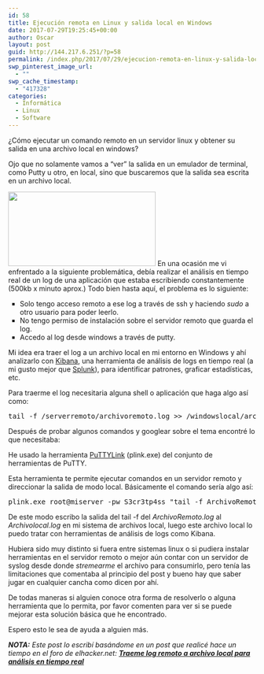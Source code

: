 ```yaml
---
id: 58
title: Ejecución remota en Linux y salida local en Windows
date: 2017-07-29T19:25:45+00:00
author: Oscar
layout: post
guid: http://144.217.6.251/?p=58
permalink: /index.php/2017/07/29/ejecucion-remota-en-linux-y-salida-local-en-windows/
swp_pinterest_image_url:
  - ""
swp_cache_timestamp:
  - "417328"
categories:
  - Informática
  - Linux
  - Software
---
```

¿Cómo ejecutar un comando remoto en un servidor linux y obtener su salida en una archivo local en windows?

Ojo que no solamente vamos a &#8220;ver&#8221; la salida en un emulador de terminal, como Putty u otro, en local, sino que buscaremos que la salida sea escrita en un archivo local.

<img class="size-medium wp-image-211 aligncenter" src="https://www.oscarhenriquezg.net/images/2017/07/lin-to-win-commands-300x151.png" alt="" width="300" height="151" srcset="https://www.oscarhenriquezg.net/images/2017/07/lin-to-win-commands-300x151.png 300w, https://www.oscarhenriquezg.net/images/2017/07/lin-to-win-commands.png 592w" sizes="(max-width: 300px) 100vw, 300px" /> En una ocasión me vi enfrentado a la siguiente problemática, debía realizar el análisis en tiempo real de un log de una aplicación que estaba escribiendo constantemente (500kb x minuto aprox.) Todo bien hasta aquí, el problema es lo siguiente:

<ul style="list-style-type: square;">
  <li>
    Solo tengo acceso remoto a ese log a través de ssh y haciendo <i>sudo</i> a otro usuario para poder leerlo.
  </li>
  <li>
    No tengo permiso de instalación sobre el servidor remoto que guarda el log.
  </li>
  <li>
    Accedo al log desde windows a través de putty.
  </li>
</ul>

<!--more-->

Mi idea era traer el log a un archivo local en mi entorno en Windows y ahí analizarlo con [Kibana](https://unpocodejava.wordpress.com/2013/07/30/que-es-kibana/), una herramienta de análisis de logs en tiempo real (a mi gusto mejor que [Splunk](https://www.splunk.com/es_es)), para identificar patrones, graficar estadísticas, etc.

Para traerme el log necesitaria alguna shell o aplicación que haga algo así como:

<div class="code">
  <pre class="lang:default decode:true">tail -f /serverremoto/archivoremoto.log &gt;&gt; /windowslocal/archivolocal.log</pre>
</div>

<p class="p1">
  <b></b><span class="s1">Después de probar algunos comandos y googlear sobre el tema encontré lo que necesitaba:</span>
</p>

<p class="p2">
  He usado la herramienta <a href="https://www.chiark.greenend.org.uk/~sgtatham/putty/latest.html">PuTTYLink</a> (plink.exe) del conjunto de herramientas de PuTTY.
</p>

<p class="p2">
  Esta herramienta te permite ejecutar comandos en un servidor remoto y direccionar la salida de modo local. Básicamente el comando sería algo así:
</p>

<pre class="lang:default decode:true">plink.exe root@miserver -pw S3cr3tp4ss "tail -f ArchivoRemoto.log" &gt;&gt; Archivolocal.log</pre>

<p class="p2">
  De este modo escribo la salida del tail -f del <i>ArchivoRemoto.log </i>al <i>Archivolocal.log</i> en mi sistema de archivos local, luego este archivo local lo puedo tratar con herramientas de análisis de logs como Kibana.
</p>

<p class="p2">
  Hubiera sido muy distinto si fuera entre sistemas linux o si pudiera instalar herramientas en el servidor remoto o mejor aún contar con un servidor de syslog desde donde <em>stremearme</em> el archivo para consumirlo, pero tenía las limitaciones que comentaba al principio del post y bueno hay que saber jugar en cualquier cancha como dicen por ahí.
</p>

<p class="p2">
  De todas maneras si alguien conoce otra forma de resolverlo o alguna herramienta que lo permita, por favor comenten para ver si se puede mejorar esta solución básica que he encontrado.
</p>

<p class="p2">
  Espero esto le sea de ayuda a alguien más.
</p>

<p class="p1">
  <em><strong>NOTA:</strong> Este post lo escribí basándome en un post que realicé hace un tiempo en el foro de elhacker.net: <a href="https://foro.elhacker.net/gnulinux/traeme_log_remoto_a_archivo_local_para_analisis_en_tiempo_real-t453449.0.html;msg2073648#msg2073648"><b>Traeme log remoto a archivo local para análisis en tiempo real</b></a></em>
</p>